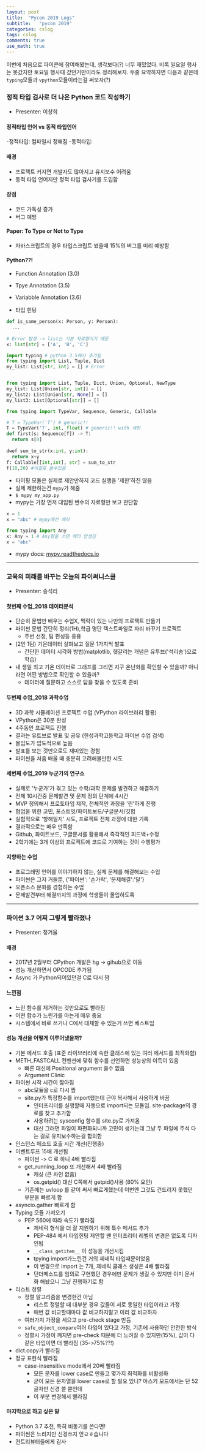 ```yaml
---
layout: post
title:  "Pycon 2019 Logs"
subtitle:   "pycon 2019"
categories: cslog
tags: cslog
comments: true
use_math: true
---
```


이번에 처음으로 파이콘에 참여해봤는데, 생각보다(?) 너무 재밌었다. 비록 일요일 행사는 못갔지만 토요일 행사때 갔던거만이라도 정리해보자. 두줄 요약하자면 다음과 같은데 ```typing```모듈과 ```vpython```모듈이라는걸 써보자(?)

### 정적 타입 검사로 더 나은 Python 코드 작성하기
- Presenter: 이창희

#### 정적타입 언어 vs 동적 타입언어
-정적타입: 컴파일시 정해짐
-동적타입:

#### 배경
- 프로젝트 커지면 개발자도 많아지고 유지보수 어려움
- 동적 타입 언어지만 정적 타입 검사기를 도입함


#### 장점
- 코드 가독성 증가
- 버그 예방

#### Paper: To Type or Not to Type
- 자바스크립트의 경우 타입스크립트 썼을때 15%의 버그를 미리 예방함


#### Python??!
- Function Annotation (3.0)
- Tpye Annotation (3.5)
- Variabble Annotation (3.6)

- 타입 힌팅

```python
def is_same_person(x: Person, y: Person):
  ...
  
# Error 발생 -> list는 기본 자료형이기 때문
x: list[str] = ['A', 'B', 'C']

import typing # python 3.5에서 추가됨
from typing import List, Tuple, Dict
my_list: List[str, int] = [] # Error


from typing import List, Tuple, Dict, Union, Optional, NewType
my_list: List[Union[str, int]] = [] 
my_list2: List[Union[str, None]] = []
my_list3: List[Optional[str]] = [] 

from typing import TypeVar, Sequence, Generic, Callable

# T = TypeVar('T') # generic!!
T = TypeVar('T', int, float) # generic!! with 제한
def first(s: Sequence[T]) -> T:
  return s[0]
  
dwef sum_to_str(x:int, y:int):
  return x+y
f: Callable[[int,int], str] = sum_to_str
f(10,20) #이걸로 쓸수있음
```
- 타이핑 모듈은 실제로 제안만하지 코드 실행을 '제한'하진 않음
- 실제 제한하는건 ```mypy```가 해줌
- ```$ mypy my_app.py```
- mypy는 가장 먼저 대입된 변수의 자료형만 보고 판단함

```python
x = 1
x = "abc" # mypy에선 에러

from typing import Any
x: Any = 1 # Any형을 쓰면 에러 안생김
x = "abc"
```

- mypy docs: [mypy.readthedocs.io](mypy.readthedocs.io)

---------

### 교육의 미래를 바꾸는 오늘의 파이써니스쿨
- Presenter: 송석리

#### 첫번째 수업_2018 데이터분석
- 단순히 문법만 배우는 수업X, 맥락이 있는 나만의 프로젝트 만들기
- 파이썬 문법 간단히 정리(1H),학급 명단 텍스트파일로 자리 바꾸기 프로젝트
  - 주번 선정, 팀 편성등 응용
- (2인 1팀) 기온데이터 살펴보고 질문 1가지씩 발표
  - 간단한 데이터 시각화 방법(matplotlib, 헷갈리는 개념은 유투브('석리송')으로 학습)
- 내 생일 최고 기온 데이터로 그래프를 그리면 지구 온난화를 확인할 수 있을까? 아니라면 어떤 방법으로 확인할 수 있을까?
  - 데이터에 질문하고 스스로 답을 찾을 수 있도록 준비

#### 두번째 수업_2018 과학수업
- 3D 과학 시뮬레이션 프로젝트 수업 (VPython 라이브러리 활용)
- VPython은 30분 완성
- 4주동안 프로젝트 진행
- 결과는 유트브로 발표 및 공유 (한성과학고등학교 파이썬 수업 검색)
- 몰입도가 압도적으로 높음
- 발표를 보는 것만으로도 재미있는 경험
- 파이썬을 처음 배울 때 충분히 고려해볼만한 시도 

#### 세번째 수업_2019 누군가의 연구소
- 실제로 '누군가'가 겪고 있는 수학/과학 문제를 발견하고 해결하기
- 전체 10시간중 문제발견 및 문제 정의 단계에 4시간
- MVP 정의해서 프로토타입 제작, 전체적인 과정을 '린'하게 진행
- 협업을 위한 고민, 포스트잇/화이트보드/구글문서/깃헙
- 실험적으로 '항해일지' 시도, 프로젝트 전체 과정에 대한 기록
- 결과적으로는 매우 만족함
- Github, 화이트보드, 구글문서를 활용해서 즉각적인 피드백+수정 
- 2학기에는 3개 이상의 프로젝트에 코드로 기여하는 것이 수행평가

#### 지향하는 수업
- 프로그래밍 언어를 이야기하지 않는, 실제 문제를 해결해보는 수업
- 파이썬은 그저 거들뿐, {'파이썬': '손가락', '문제해결':'달'}
- 오픈소스 문화를 경험하는 수업
- 문제발견부터 해결까지의 과정에 학생들이 몰입하도록 

---------

### 파이썬 3.7 어찌 그렇게 빨라졌나
- Presenter: 정겨울

#### 배경 
- 2017년 2월부터 CPython 개발은 hg -> gihub으로 이동
- 성능 개선하면서 OPCODE 추가됨 
- Async 가 Python되어있던걸 C로 다시 짬

#### 느낀점
- 느린 함수를 제거하는 것만으로도 빨라짐
- 어떤 함수가 느린가를 아는게 매우 중요
- 시스템에서 바로 쓰거나 C에서 대체할 수 있는거 쓰면 베스트임




#### 성능 개선을 어떻게 이루어냈을까?
- 기본 메서드 호출 (표준 라이브러리에 속한 클래스에 있는 여러 메서드를 최적화함)
- METH_FASTCALL 컨벤션에 맞춰 함수를 선언하면 성능상의 이득이 있음 
  - 빠른 대신에 Positional argument 쓸수 없음
  - Argument Clinic
- 파이썬 시작 시간이 짧아짐
  - abc모듈을 c로 다시 짬
  - site.py가 특정함수를 import했는데 근야 복사해서 사용하게 바꿈
    - 인터프리터를 실행할때 자동으로 import되는 모듈임. site-package의 경로를 찾고 추가함
    - 사용하려는 sysconfig 함수를 site.py로 가져옴
    - 대신 그러면 파일이 파편화되니까 고민이 생기는데 그냥 두 파일에 주석 다는 걸로 유지보수하는걸 합의함
- 인스턴스 메소드 호출 시간 개선(진행중)
- 이벤트루프 15배 개선됨 
  - 파이썬 -> C 로 하니 4배 빨라짐
  - get_running_loop 또 개선해서 4배 빨라짐
    - 캐싱 (큰 차인 없음)
    - os.getpid() 대신 C쪽에서 getpid()사용 (80% 요인)
  - 기존에는 uvloop 를 같이 써서 빠르게했는데 이번엔 그것도 건드리지 못했던 부분을 빠르게 함
- asyncio.gather 빠르게 함
- Typing 모듈 가져오기
  - PEP 560에 따라 속도가 빨라짐
    - 제네릭 형식을 더 잘 지원하기 위해 특수 메서드 추가
    - PEP-484 에서 타입힌팅 제안할 땐 인터프리터 레벨의 변경은 없도록 디자인됨 
    - ```__class_getitem__``` 이 성능을 개선시킴
    - tpying import가느린건 거의 제네릭 타입때문이었음
    - 이 변경으로 import 는 7개, 제네릭 클래스 생성은 4배 빨라짐
    - 던더메소드를 임의로 구현했던 경우에만 문제가 생길 수 있지만 이미 문서화 해놨으니 그냥 진행하기로 함 
- 리스트 정렬
  - 정렬 알고리즘을 변경한건 아님
    - 리스트 정렬할 때 대부분 경우 값들이 서로 동일한 타입이라고 가정
    - 매번 값 비교할때마다 값 비교하지말고 미리 값 비교하자
  - 여러가지 가정을 세으고 pre-check stage 만듬
  - ```safe_object_compare```여러 타입이 있다고 가정, 기존에 사용하던 안전한 방식
  - 정렬시 가정이 깨지면 pre-check 때문에 더 느려질 수 있지만(15%), 값이 다 같은 타입이면 더 빨라짐 (35->75%??!)
- dict.copy가 빨라짐 
- 정규 표현식 빨라짐 
  - case-insensitive mode에서 20배 빨라짐
    - 모든 문자를 lower case로 만들고 몇가지 최적화를 비활성화
    - 굳이 모든 문자열을 lower case로 할 필요 있니? 아스키 모드에서는 단 52글자만 신경 쓸 뿐인데
    - 이 부분 변경해서 빨라짐 

#### 마지막으로 하고 싶은 말
- Python 3.7 추천, 특히 비동기를 쓴다면!
- 파이썬은 느리지만 신경쓰지 안ㄹㅎ습니다
- 컨트리뷰터들에게 감사
